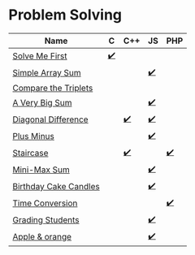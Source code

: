 # Problem Solving

| Name | C | C++ | JS | PHP |
| ----- | ----- | ----- | ----- | ----- |
| [Solve Me First](https://www.hackerrank.com/challenges/solve-me-first/problem) | [:heavy_check_mark:](solve-me-first.c) |
| [Simple Array Sum](https://www.hackerrank.com/challenges/simple-array-sum/problem) | | | [:heavy_check_mark:](simple-array-sum.js) | |
| [Compare the Triplets](https://www.hackerrank.com/challenges/compare-the-triplets/problem) | | | | |
| [A Very Big Sum](https://www.hackerrank.com/challenges/a-very-big-sum/problem) | | | [:heavy_check_mark:](a-very-big-sum.js) | |
| [Diagonal Difference](https://www.hackerrank.com/challenges/diagonal-difference/problem) | | [:heavy_check_mark:](diagonal-difference.cpp) | [:heavy_check_mark:](diagonal-difference.js) | |
| [Plus Minus](https://www.hackerrank.com/challenges/plus-minus/problem) | | | [:heavy_check_mark:](plus-minus.js) | |
| [Staircase](https://www.hackerrank.com/challenges/staircase/problem) | | [:heavy_check_mark:](staircase.cpp) | | [:heavy_check_mark:](staircase.php) |
| [Mini-Max Sum](https://www.hackerrank.com/challenges/mini-max-sum/problem) | | | [:heavy_check_mark:](mini-max-sum.js) | |
| [Birthday Cake Candles](https://www.hackerrank.com/challenges/birthday-cake-candles/problem) | | | [:heavy_check_mark:](birthday-cake-candles.js) | |
| [Time Conversion](https://www.hackerrank.com/challenges/time-conversion/problem) | | | | [:heavy_check_mark:](time-conversion.php) |
| [Grading Students](https://www.hackerrank.com/challenges/grading/problem) | | | [:heavy_check_mark:](grading-students.js) | |
| [Apple & orange](https://www.hackerrank.com/challenges/apple-and-orange/problem) | | | [:heavy_check_mark:](apple-and-orange.js) | |
